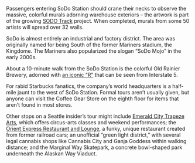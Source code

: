 <span class="dropcap">P</span>assengers entering SoDo Station should crane their necks to observe the massive, colorful murals adorning warehouse exteriors – the artwork is part of the growing [SODO Track](http://sodotrack.com/) project. When completed, murals from some 50 artists will spread over 32 walls.

SoDo is almost entirely an industrial and factory district. The area was originally named for being South of the former Mariners stadium, the Kingdome. The Mariners also popularized the slogan “SoDo Mojo” in the early 2000s.
 
About a 10-minute walk from the SoDo Station is the colorful Old Rainier Brewery, adorned with [an iconic “R”](http://www.seattletimes.com/photo-video/photography/iconic-rainier-r-back-on-top/) that can be seen from Interstate 5.
 
For rabid Starbucks fanatics, the company’s world headquarters is a half-mile jaunt to the west of SoDo Station. Formal tours aren’t usually given, but anyone can visit the Coffee Gear Store on the eighth floor for items that aren’t found in most stores.

Other stops on a Seattle insider’s tour might include [Emerald City Trapeze Arts](http://emeraldcitytrapeze.com/), which offers circus-arts classes and weekend performances; the [Orient Express Restaurant and Lounge](http://www.seattleorientexpress.com/), a funky, unique restaurant created from former railroad cars; an unofficial “green light district,” with several legal cannabis shops like Cannabis City and Ganja Goddess within walking distance; and the Marginal Way Skatepark, a concrete bowl-shaped park underneath the Alaskan Way Viaduct.
